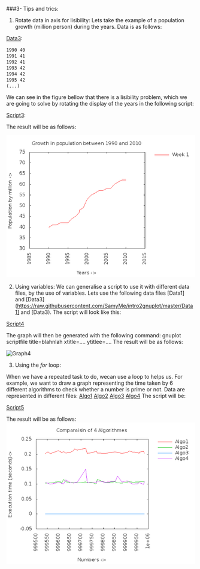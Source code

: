 ###3- Tips and trics:

1. Rotate data in axis for lisibility:
Lets take the example of a population growth (million person) during the years. Data is as follows:

[Data3](https://raw.githubusercontent.com/SamyMe/intro2gnuplot/master/Data3):
```text
1990 40
1991 41
1992 41
1993 42 
1994 42
1995 42
(...)
```

We can see in the figure bellow that there is a lisibility problem, which we are going to solve by rotating the display of the years in the following script:

[Script3](https://raw.githubusercontent.com/SamyMe/intro2gnuplot/master/Script3):

The result will be as follows:

![Graph3](https://raw.githubusercontent.com/SamyMe/intro2gnuplot/master/Graph3.png)

2. Using variables:
We can generalise a script to use it with different data files, by the use of variables.
Lets use the following data files [Data1] and [Data3](https://raw.githubusercontent.com/SamyMe/intro2gnuplot/master/Data1] and [Data3).
The script will look like this:

[Script4](https://raw.githubusercontent.com/SamyMe/intro2gnuplot/master/Script4)

The graph will then be generated with the following command:
gnuplot scriptfile title=blahnlah xtitle=.... ytitlee=....
The result will be as follows:

![Graph4](https://raw.githubusercontent.com/SamyMe/intro2gnuplot/master/Graph4.png)


3. Using the *for* loop:

When we have a repeated task to do, wecan use a loop to helps us.
For example, we want to draw a graph representing the time taken by 6 different algorithms to check whether a number is prime or not.
Data are represented in different files: [Algo1](https://raw.githubusercontent.com/SamyMe/intro2gnuplot/master/Algo1) [Algo2](https://raw.githubusercontent.com/SamyMe/intro2gnuplot/master/Algo2) [Algo3](https://raw.githubusercontent.com/SamyMe/intro2gnuplot/master/Algo3) [Algo4](https://raw.githubusercontent.com/SamyMe/intro2gnuplot/master/Algo4) 
The script will be:

[Script5](https://raw.githubusercontent.com/SamyMe/intro2gnuplot/master/Script5)


The result will be as follows:
![Graph5](https://raw.githubusercontent.com/SamyMe/intro2gnuplot/master/Graph5.png)










